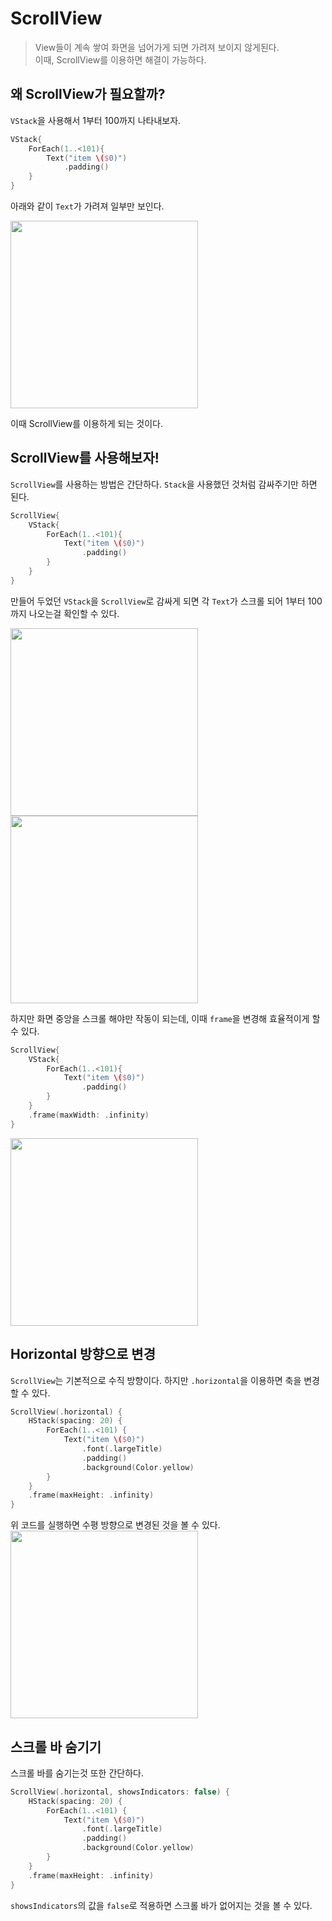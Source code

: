 # ScrollView
> View들이 계속 쌓여 화면을 넘어가게 되면 가려져 보이지 않게된다.    
이때, ScrollView를 이용하면 해결이 가능하다.   


## 왜 ScrollView가 필요할까?  
`VStack`을 사용해서 1부터 100까지 나타내보자.   
```swift
VStack{
    ForEach(1..<101){
        Text("item \($0)")
            .padding()
    }
}
```   

아래와 같이 `Text`가 가려져 일부만 보인다.

<img src= "./image/scrollView1.png" width = 300> 

이때 ScrollView를 이용하게 되는 것이다.   

## ScrollView를 사용해보자!
`ScrollView`를 사용하는 방법은 간단하다. `Stack`을 사용했던 것처럼 감싸주기만 하면 된다.

```swift
ScrollView{
    VStack{
        ForEach(1..<101){
            Text("item \($0)")
                .padding()
        }
    }
}
```   
만들어 두었던 `VStack`을 `ScrollView`로 감싸게 되면 각 `Text`가 스크롤 되어 1부터 100까지 나오는걸 확인할 수 있다.   

<img src= "./image/scrollView2.png" width = 300> <img src= "./image/scrollView3.png" width = 300>   

하지만 화면 중앙을 스크롤 해야만 작동이 되는데, 이때 `frame`을 변경해 효율적이게 할 수 있다.

```swift
ScrollView{
    VStack{
        ForEach(1..<101){
            Text("item \($0)")
                .padding()
        }
    }
    .frame(maxWidth: .infinity)
}
```     
<img src= "./image/scrollView4.png" width = 300>    
   

## Horizontal 방향으로 변경   
`ScrollView`는 기본적으로 수직 방향이다. 하지만 `.horizontal`을 이용하면 축을 변경할 수 있다.    
```swift
ScrollView(.horizontal) {
    HStack(spacing: 20) {
        ForEach(1..<101) {
            Text("item \($0)")
                .font(.largeTitle)
                .padding()
                .background(Color.yellow)
        }
    }
    .frame(maxHeight: .infinity)
}
```    

위 코드를 실행하면 수평 방향으로 변경된 것을 볼 수 있다.    
<img src= "./image/scrollView5.png" width = 300>    


## 스크롤 바 숨기기
스크롤 바를 숨기는것 또한 간단하다.

```swift
ScrollView(.horizontal, showsIndicators: false) {
    HStack(spacing: 20) {
        ForEach(1..<101) {
            Text("item \($0)")
                .font(.largeTitle)
                .padding()
                .background(Color.yellow)
        }
    }
    .frame(maxHeight: .infinity)
}
```    
`showsIndicators`의 값을 `false`로 적용하면 스크롤 바가 없어지는 것을 볼 수 있다.